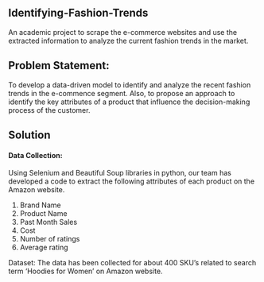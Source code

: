 ## Identifying-Fashion-Trends
An academic project to scrape  the e-commerce websites and use the extracted information to analyze the current fashion trends in the market. 

## Problem Statement:

To develop a data-driven model to identify and analyze the recent fashion trends in the e-commence segment. Also, to propose an approach to identify the key attributes of a product that influence the decision-making process of the customer. 

## Solution

#### Data Collection: 

Using Selenium and Beautiful Soup libraries in python, our team has developed a code to extract the following attributes of each product on the Amazon website. 

1.	Brand Name
2.	Product Name
3.	Past Month Sales
4.	Cost
5.	Number of ratings
6.	Average rating

Dataset: The data has been collected for about 400 SKU’s related to search term ‘Hoodies for Women’ on Amazon website. 
